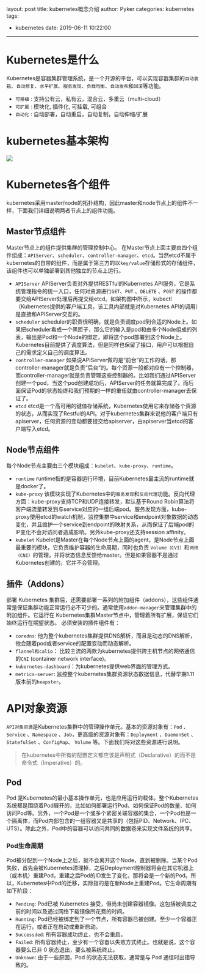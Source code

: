 layout: post
title: kubernetes概念介绍
author: Pyker
categories: kubernetes
tags:
  - kubernetes
date: 2019-06-11 10:22:00
---

# Kubernetes是什么
Kubernetes是容器集群管理系统，是一个开源的平台，可以实现容器集群的`自动装箱`、`自动修复`、`水平扩展`、`服务发现`、`负载均衡`、`自动发布`和`回滚`等功能。
* `可移植` : 支持公有云，私有云，混合云，多重云（multi-cloud）
* `可扩展` : 模块化, 插件化, 可挂载, 可组合
* `自动化` : 自动部署，自动重启，自动复制，自动伸缩/扩展

# kubernetes基本架构
![](https://feisky.gitbooks.io/kubernetes/content/introduction/architecture.png)

# Kubernetes各个组件
kubernetes采用master/node的拓扑结构，因此master和node节点上的组件不一样，下面我们详细说明两者节点上的组件功能。

## Master节点组件
Master节点上的组件提供集群的管理控制中心。 在Master节点上面主要由四个组件组成：`APIServer`、`scheduler`、`controller-manager`、`etcd`。当然etcd不属于kubernetes的自带的组件，而是属于第三方的以`key/value`存储形式的存储组件，该组件也可以单独部署到其他独立的节点上运行。
* `APIServer`
APIServer负责对外提供RESTful的Kubernetes API服务，它是系统管理指令的统一入口，任何对资源进行`GET`、`PUT` 、`DELETE` 、`POST` 的操作都要交给APIServer处理后再提交给etcd。如架构图中所示，kubectl（Kubernetes提供的客户端工具，该工具内部就是对Kubernetes API的调用）是直接和APIServer交互的。
* `scheduler`
scheduler的职责很明确，就是负责调度pod到合适的Node上。如果把scheduler看成一个黑匣子，那么它的输入是pod和由多个Node组成的列表，输出是Pod和一个Node的绑定，即将这个pod部署到这个Node上。Kubernetes目前提供了调度算法，但是同样也保留了接口，用户可以根据自己的需求定义自己的调度算法。
* `controller-manager`
如果说APIServer做的是“前台”的工作的话，那controller-manager就是负责“后台”的。每个资源一般都对应有一个控制器，而controller-manager就是负责管理这些控制器的。比如我们通过APIServer创建一个pod，当这个pod创建成功后，APIServer的任务就算完成了。而后面保证Pod的状态始终和我们预期的一样的重任就由controller-manager去保证了。
* `etcd`
etcd是一个高可用的键值存储系统，Kubernetes使用它来存储各个资源的状态，从而实现了Restful的API。对于kubernetes集群来说他的客户端只有apiserver，任何资源的变动都要提交给apiserver，由apiserver当etcd的客户端写入etcd。

## Node节点组件
每个Node节点主要由三个模块组成：`kubelet`、`kube-proxy`、`runtime`。
* `runtime`
runtime指的是容器运行环境，目前Kubernetes最主流的runtime就是docker了。
* `kube-proxy`
该模块实现了Kubernetes中的`服务发现`和`反向代理`功能。反向代理方面：kube-proxy支持TCP和UDP连接转发，默认基于Round Robin算法将客户端流量转发到与service对应的一组后端pod。服务发现方面，kube-proxy使用etcd的watch机制，监控集群中service和endpoint对象数据的动态变化，并且维护一个service到endpoint的映射关系，从而保证了后端pod的IP变化不会对访问者造成影响。另外kube-proxy还支持session affinity。
* `kubelet`
Kubelet是Master在每个Node节点上面的agent，是Node节点上面最重要的模块，它负责维护容器的生命周期，同时也负责 `Volume（CVI）`和`网络（CNI）`的管理，并将状态信息反馈给master。但是如果容器不是通过Kubernetes创建的，它并不会管理。

## 插件（Addons）
部署 Kubernetes 集群后，还需要部署一系列的附加组件（addons），这些组件通常是保证集群功能正常运行必不可少的。通常使用`addon-manager`来管理集群中的附加组件。它运行在 Kubernetes集群Master节点中，管理着所有扩展，保证它们始终运行在期望状态。
必须安装的插件组件有：
* `coredns`: 他为整个kubernetes集群提供DNS解析，而且是动态的DNS解析，他会随着pod或者service的配置变动而动态解析。
* `flannel和calio`： 比较主流的两款为kubernetes提供跨主机节点的网络通信的`CNI` (container network interface)。
* `kubernetes-dashboard`：为kubernetes提供web界面的管理方式。
* `metrics-server`: 监控整个kubernetes集群资源状态数据信息，代替早期1.11版本前的`heapster`。

# API对象资源
`API对象资源`是Kubernetes集群中的管理操作单元。基本的资源对象有：`Pod` 、`Service` 、`Namespace` 、`Job`，更高级的资源对象有：`Deployment` 、`DaemonSet` 、`StatefulSet` 、`ConfigMap`、 `Volume` 等。下面我们将对这些资源进行说明。

> 在kubernetes中所有的配置定义都应该是声明式（Declarative）的而不是命令式（Imperative）的。

## Pod
Pod 是Kubernetes的最小基本操作单元，也是应用运行的载体。整个Kubernetes系统都是围绕着Pod展开的，比如如何部署运行Pod、如何保证Pod的数量、如何访问Pod等。另外，一个Pod是一个或多个紧密关联容器的集合，一个Pod也是一个隔离体，而Pod内部包含的一组容器又是共享的（包括PID、Network、IPC、UTS）。除此之外，Pod中的容器可以访问共同的数据卷来实现文件系统的共享。

### Pod生命周期
Pod被分配到一个Node上之后，就不会离开这个Node，直到被删除。当某个Pod失败，首先会被Kubernetes清理掉，之后Deployment控制器将会在其它机器上（或本机）重建Pod，重建之后Pod的ID发生了变化，那将会是一个新的Pod。所以，Kubernetes中Pod的迁移，实际指的是在新Node上重建Pod。它生命周期有如下阶段：

* `Pending`: Pod已被 Kubernetes 接受，但尚未创建容器镜像。这包括被调度之前的时间以及通过网络下载镜像所花费的时间。
* `Running`: Pod已经被绑定到了一个节点，所有容器已被创建。至少一个容器正在运行，或者正在启动或重新启动。
* `Successded`: 所有容器成功终止，也不会重启。
* `Failed`: 所有容器终止，至少有一个容器以失败方式终止。也就是说，这个容器要么已非 0 状态退出，要么被系统终止。
* `Unknown`: 由于一些原因，Pod 的状态无法获取，通常是与 Pod 通信时出错导致的。
